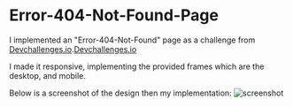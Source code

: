 # Error-404-Not-Found-Page

I implemented an "Error-404-Not-Found" page as a challenge from  <a href="http://devchallenges.io" target="_blank">Devchallenges.io</a>.[Devchallenges.io](devchallenges.io "devchallenges Homepage")

I made it responsive, implementing the provided frames which are the desktop, and mobile.

Below is a screenshot of the design then my implementation:
![screenshot](https://user-images.githubusercontent.com/16707738/92399059-5716eb00-f132-11ea-8b14-bcacdc8ec97b.png)
